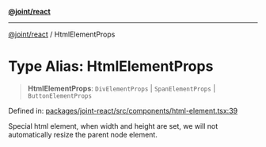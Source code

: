 [**@joint/react**](../README.md)

***

[@joint/react](../README.md) / HtmlElementProps

# Type Alias: HtmlElementProps

> **HtmlElementProps**: `DivElementProps` \| `SpanElementProps` \| `ButtonElementProps`

Defined in: [packages/joint-react/src/components/html-element.tsx:39](https://github.com/samuelgja/joint/blob/ba33b9b8c40870ffb787d62832f1ac6786fe7e98/packages/joint-react/src/components/html-element.tsx#L39)

Special html element, when width and height are set, we will not automatically resize the parent node element.
